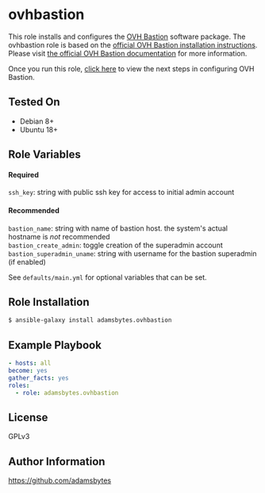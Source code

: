 ovhbastion
=========

This role installs and configures the [OVH Bastion](https://github.com/ovh/the-bastion) software package. The ovhbastion role is based on the [official OVH Bastion installation instructions](https://ovh.github.io/the-bastion/installation/basic.html). Please visit [the official OVH Bastion documentation](https://ovh.github.io/the-bastion/index.html) for more information.

Once you run this role, [click here](https://ovh.github.io/the-bastion/using/basics.html) to view the next steps in configuring OVH Bastion.

Tested On
------------

- Debian 8+
- Ubuntu 18+

Role Variables
--------------

#### Required
`ssh_key`: string with public ssh key for access to initial admin account

#### Recommended
`bastion_name`: string with name of bastion host. the system's actual hostname is _not_ recommended\
`bastion_create_admin`: toggle creation of the superadmin account\
`bastion_superadmin_uname`: string with username for the bastion superadmin (if enabled)

See `defaults/main.yml` for optional variables that can be set.

Role Installation
------------

```bash
$ ansible-galaxy install adamsbytes.ovhbastion
```

Example Playbook
----------------

```yaml
- hosts: all
become: yes
gather_facts: yes
roles:
  - role: adamsbytes.ovhbastion
```

License
-------

GPLv3

Author Information
------------------

https://github.com/adamsbytes
